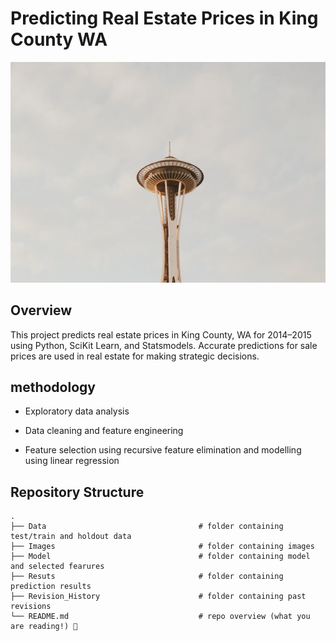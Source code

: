 # Predicting Real Estate Prices in King County WA
![seattle](Images/seattle.jpg)

## Overview

This project predicts real estate prices in King County, WA for 2014–2015 using Python, SciKit Learn, and Statsmodels. Accurate predictions for sale prices are used in real estate for making strategic decisions.

## methodology
- Exploratory data analysis

- Data cleaning and feature engineering

- Feature selection using recursive feature elimination and modelling using linear regression

## Repository Structure
    .
    ├── Data                                  # folder containing test/train and holdout data
    ├── Images                                # folder containing images 
    ├── Model                                 # folder containing model and selected fearures 
    ├── Resuts                                # folder containing prediction results 
    ├── Revision_History                      # folder containing past revisions
    └── README.md                             # repo overview (what you are reading!) 👀 
